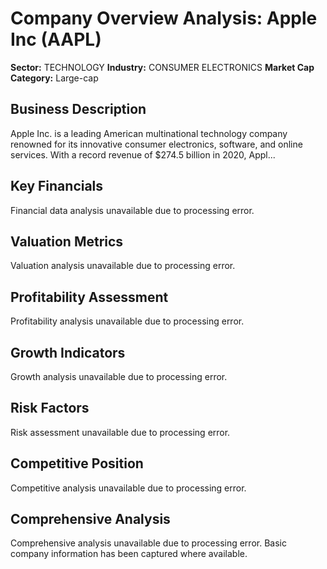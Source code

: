 # Company Overview Analysis: Apple Inc (AAPL)

**Sector:** TECHNOLOGY
**Industry:** CONSUMER ELECTRONICS
**Market Cap Category:** Large-cap

## Business Description
Apple Inc. is a leading American multinational technology company renowned for its innovative consumer electronics, software, and online services. With a record revenue of $274.5 billion in 2020, Appl...

## Key Financials
Financial data analysis unavailable due to processing error.

## Valuation Metrics
Valuation analysis unavailable due to processing error.

## Profitability Assessment
Profitability analysis unavailable due to processing error.

## Growth Indicators
Growth analysis unavailable due to processing error.

## Risk Factors
Risk assessment unavailable due to processing error.

## Competitive Position
Competitive analysis unavailable due to processing error.

## Comprehensive Analysis
Comprehensive analysis unavailable due to processing error. Basic company information has been captured where available.

